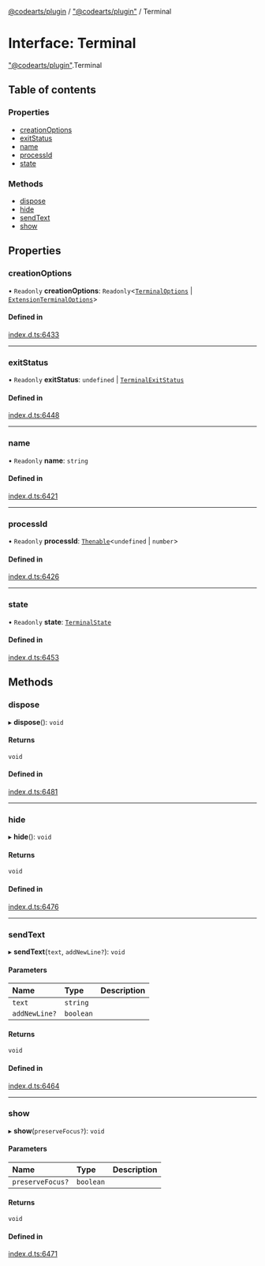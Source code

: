 [@codearts/plugin](../README.md) / ["@codearts/plugin"](../modules/_codearts_plugin_.md) / Terminal

# Interface: Terminal

["@codearts/plugin"](../modules/_codearts_plugin_.md).Terminal

## Table of contents

### Properties

- [creationOptions](codearts_plugin_.Terminal.md#creationoptions)
- [exitStatus](codearts_plugin_.Terminal.md#exitstatus)
- [name](codearts_plugin_.Terminal.md#name)
- [processId](codearts_plugin_.Terminal.md#processid)
- [state](codearts_plugin_.Terminal.md#state)

### Methods

- [dispose](codearts_plugin_.Terminal.md#dispose)
- [hide](codearts_plugin_.Terminal.md#hide)
- [sendText](codearts_plugin_.Terminal.md#sendtext)
- [show](codearts_plugin_.Terminal.md#show)

## Properties

### creationOptions

• `Readonly` **creationOptions**: `Readonly`<[`TerminalOptions`](codearts_plugin_.TerminalOptions.md) \| [`ExtensionTerminalOptions`](codearts_plugin_.ExtensionTerminalOptions.md)\>

#### Defined in

[index.d.ts:6433](https://github.com/huaweicloud/cloudide-plugin-api/blob/b58031b/index.d.ts#L6433)

___

### exitStatus

• `Readonly` **exitStatus**: `undefined` \| [`TerminalExitStatus`](codearts_plugin_.TerminalExitStatus.md)

#### Defined in

[index.d.ts:6448](https://github.com/huaweicloud/cloudide-plugin-api/blob/b58031b/index.d.ts#L6448)

___

### name

• `Readonly` **name**: `string`

#### Defined in

[index.d.ts:6421](https://github.com/huaweicloud/cloudide-plugin-api/blob/b58031b/index.d.ts#L6421)

___

### processId

• `Readonly` **processId**: [`Thenable`](Thenable.md)<`undefined` \| `number`\>

#### Defined in

[index.d.ts:6426](https://github.com/huaweicloud/cloudide-plugin-api/blob/b58031b/index.d.ts#L6426)

___

### state

• `Readonly` **state**: [`TerminalState`](codearts_plugin_.TerminalState.md)

#### Defined in

[index.d.ts:6453](https://github.com/huaweicloud/cloudide-plugin-api/blob/b58031b/index.d.ts#L6453)

## Methods

### dispose

▸ **dispose**(): `void`

#### Returns

`void`

#### Defined in

[index.d.ts:6481](https://github.com/huaweicloud/cloudide-plugin-api/blob/b58031b/index.d.ts#L6481)

___

### hide

▸ **hide**(): `void`

#### Returns

`void`

#### Defined in

[index.d.ts:6476](https://github.com/huaweicloud/cloudide-plugin-api/blob/b58031b/index.d.ts#L6476)

___

### sendText

▸ **sendText**(`text`, `addNewLine?`): `void`

#### Parameters

| Name | Type | Description |
| :------ | :------ | :------ |
| `text` | `string` |  |
| `addNewLine?` | `boolean` |  |

#### Returns

`void`

#### Defined in

[index.d.ts:6464](https://github.com/huaweicloud/cloudide-plugin-api/blob/b58031b/index.d.ts#L6464)

___

### show

▸ **show**(`preserveFocus?`): `void`

#### Parameters

| Name | Type | Description |
| :------ | :------ | :------ |
| `preserveFocus?` | `boolean` |  |

#### Returns

`void`

#### Defined in

[index.d.ts:6471](https://github.com/huaweicloud/cloudide-plugin-api/blob/b58031b/index.d.ts#L6471)
